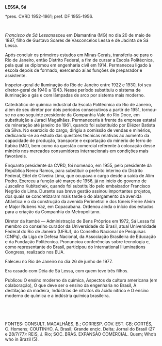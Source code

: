 **LESSA, Sá**

\*pres. CVRD 1952-1961; pref. DF 1955-1956.

 

*Francisco de Sá Lessa*nasceu em Diamantina (MG) no dia 20 de maio de
1887, filho de Gustavo Soares de Vasconcelos Lessa e de Jacinta de Sá
Lessa.

Após concluir os primeiros estudos em Minas Gerais, transferiu-se para o
Rio de Janeiro, então Distrito Federal, a fim de cursar a Escola
Politécnica, pela qual se diplomou em engenharia civil em 1914.
Permaneceu ligado à escola depois de formado, exercendo aí as funções de
preparador e assistente.

Inspetor-geral de Iluminação do Rio de Janeiro entre 1922 e 1930, foi
seu diretor-geral de 1940 a 1943. Nesse período substituiu o sistema de
iluminação a gás e com lâmpadas de arco por sistema mais moderno.

Catedrático de química industrial da Escola Politécnica do Rio de
Janeiro, além de seu diretor por dois períodos consecutivos a partir de
1951, tornou-se no ano seguinte presidente da Companhia Vale do Rio
Doce, em substituição a Juraci Magalhães. Permaneceria à frente da
empresa estatal de mineração até janeiro de 1961, quando foi substituído
por Eliézer Batista da Silva. No exercício do cargo, dirigiu a comissão
de vendas e minérios, dedicando-se ao estudo das questões técnicas
relativas ao aumento da capacidade de produção, transporte e exportação
do minério de ferro de Itabira (MG), bem como da questão comercial
referente à colocação desse minério nos mercados consumidores
internacionais em condições mais favoráveis.

Enquanto presidente da CVRD, foi nomeado, em 1955, pelo presidente da
República Nereu Ramos, para substituir o prefeito interino do Distrito
Federal, Eitel de Oliveira Lima, que ocupava o cargo desde a saída de
Alim Pedro. Exerceu a função até março de 1956, já no início do governo
de Juscelino Kubitschek, quando foi substituído pelo embaixador
Francisco Negrão de Lima. Durante sua breve gestão assinou importantes
projetos, dos quais se concretizaram mais tarde o do alargamento da
avenida Atlântica e o da construção da avenida Perimetral e dos túneis
Freire Alvim e Major Rubens Vaz, em Copacabana. Ordenou ainda o início
dos estudos para a criação da Companhia do Metropolitano.

Diretor da Itambé — Administração de Bens Próprios em 1972, Sá Lessa foi
membro do conselho curador da Universidade do Brasil, atual Universidade
Federal do Rio de Janeiro (UFRJ), do Conselho Nacional de Pesquisas
(CNPq), da Liga de Defesa Nacional, da Associação Brasileira de Educação
e da Fundação Politécnica. Pronunciou conferências sobre tecnologia e,
como representante do Brasil, participou do International Illuminations
Congress, realizado nos EUA.

Faleceu no Rio de Janeiro no dia 26 de junho de 1977.

Era casado com Déia de Sá Lessa, com quem teve três filhos.

Publicou O ensino moderno da química, Aspectos da cultura americana (em
colaboração), O que deve ser o ensino da engenharia no Brasil, A
destilação da madeira, Indústrias de nitratos do ácido nítrico e O
ensino moderno de química e a indústria química brasileira.

 

 

FONTES: CONSULT. MAGALHÃES, B.; CORRESP. GOV. EST. GB; CORTÉS, C.
Homens; COUTINHO, A. Brasil; Grande encic. Delta; Jornal do Brasil (27 e
28/7/77): REIS, J. Rio; SOC. BRAS. EXPANSÃO COMERCIAL. Quem; Who’s who
in Brazil (5).

 
